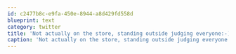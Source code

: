 ```yaml
---
id: c2477b8c-e9fa-450e-8944-a8d429fd558d
blueprint: text
category: twitter
title: 'Not actually on the store, standing outside judging everyone:-) (@ Apple Store) 4sq.com/p9XYEq'
caption: 'Not actually on the store, standing outside judging everyone:-) (@ Apple Store) <a href="http://4sq.com/p9XYEq" title="http://4sq.com/p9XYEq" class="link link_untco">4sq.com/p9XYEq</a>'
---
```

